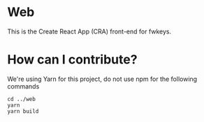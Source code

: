 # Web

This is the Create React App (CRA) front-end for fwkeys.

# How can I contribute?

We're using Yarn for this project, do not use npm for the following commands

```
cd ../web
yarn
yarn build
```
